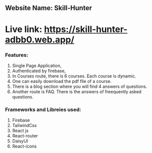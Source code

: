 ## Website Name: Skill-Hunter

# Live link: https://skill-hunter-adbb0.web.app/

### Features:
1. Single Page Application,
2. Authenticated by firebase,
3. In Courses route, there is 6 courses. Each course is dynamic.
4. One can easily download the pdf file of a course.
5. There is a blog section where you will find 4 answers of questions.
6. Another route is FAQ. There is the answers of freequently asked questions.


### Frameworks and Libreies used:

1. Firebase
2. TailwindCss
3. React js 
4. React-router
5. DaisyUI
6. React-icons